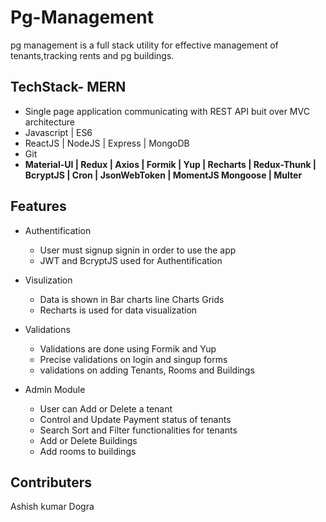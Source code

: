# Pg-Management
pg management is a full stack utility for effective management of tenants,tracking rents and pg buildings.

## TechStack- MERN
* Single page application communicating with REST API buit over MVC architecture
* Javascript | ES6
* ReactJS | NodeJS | Express | MongoDB
* Git
 * **Material-UI | Redux | Axios | Formik | Yup | Recharts | Redux-Thunk | BcryptJS | Cron | JsonWebToken | MomentJS Mongoose | Multer**

## Features
* Authentification 
    * User must signup signin in order to use the app
    * JWT and BcryptJS used for Authentification
    
* Visulization
    * Data is shown in Bar charts line Charts Grids
    * Recharts is used for data visualization

* Validations
    * Validations are done using Formik and Yup
    * Precise validations on login and singup forms
    * validations on adding Tenants, Rooms and Buildings
   
    
* Admin Module
    * User can Add or Delete a tenant
    * Control and Update Payment status of tenants
    * Search Sort and Filter functionalities for tenants
    * Add or Delete  Buildings
    * Add rooms to buildings
    
## Contributers

Ashish kumar Dogra

    
    
